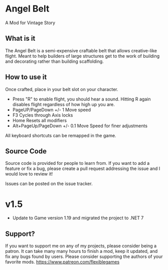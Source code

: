 # Angel Belt 
A Mod for Vintage Story

## What is it
The Angel Belt is a semi-expensive craftable belt that allows creative-like flight. 
Meant to help builders of large structures get to the work of building and decorating rather than building scaffolding.

## How to use it
Once crafted, place in your belt slot on your character.
- Press "R" to enable flight, you should hear a sound. Hitting R again disables flight regardless of how high up you are. 
- PageUP/PageDown +/- 1 Move speed
- F3 Cycles through Axis locks
- Home Resets all modifiers
- Alt+PageUp/PageDown +/- 0.1 Move Speed for finer adjustments

All keyboard shortcuts can be remapped in the game.

## Source Code
Source code is provided for people to learn from.
If you want to add a feature or fix a bug, please create a pull request addressing the issue and I would love to review it!

Issues can be posted on the issue tracker.

# v1.5
- Update to Game version 1.19 and migrated the project to .NET 7

## Support?
If you want to support me on any of my projects, please consider being a patron.
It can take many many hours to finish a mod, keep it updated, and fix any bugs found by users. Please consider supporting the authors of your favorite mods.
https://www.patreon.com/flexiblegames